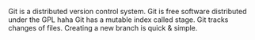 Git is a distributed version control system.
Git is free software distributed under the GPL haha
Git has a mutable index called stage.
Git tracks changes of files.
Creating a new branch is quick & simple.